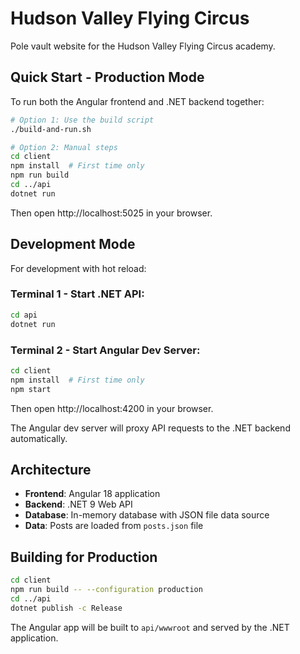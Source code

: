 # Hudson Valley Flying Circus

Pole vault website for the Hudson Valley Flying Circus academy.

## Quick Start - Production Mode

To run both the Angular frontend and .NET backend together:

```bash
# Option 1: Use the build script
./build-and-run.sh

# Option 2: Manual steps
cd client
npm install  # First time only
npm run build
cd ../api
dotnet run
```

Then open http://localhost:5025 in your browser.

## Development Mode

For development with hot reload:

### Terminal 1 - Start .NET API:
```bash
cd api
dotnet run
```

### Terminal 2 - Start Angular Dev Server:
```bash
cd client
npm install  # First time only
npm start
```

Then open http://localhost:4200 in your browser.

The Angular dev server will proxy API requests to the .NET backend automatically.

## Architecture

- **Frontend**: Angular 18 application
- **Backend**: .NET 9 Web API
- **Database**: In-memory database with JSON file data source
- **Data**: Posts are loaded from `posts.json` file

## Building for Production

```bash
cd client
npm run build -- --configuration production
cd ../api
dotnet publish -c Release
```

The Angular app will be built to `api/wwwroot` and served by the .NET application.